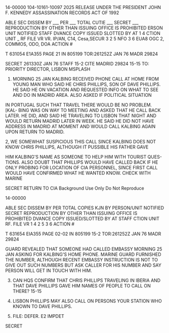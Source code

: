 14-00000
104-10161-10097 2025 RELEASE UNDER THE PRESIDENT JOHN F. KENNEDY ASSASSINATION RECORDS ACT OF 1992

ABLE SEC DISSEM BY ___ PER ___ TOTAL CUTIE ___ SECRET ___ REPRODUCTION BY OTHER THAN
ISSUING OFFICE IS PROHIBITED
ERSON UNIT NOTIFIED
STAFF
DVANCE COPY ISSUED SLOTTED BY AT
1 4
CTION UNIT _ RF FILE VR VR. IP/AN, C14, Cesa,SECUR 3 2 5
NFO 3 6
EUA8 OGC 2, COMMOS, ODO, DOA
ACTION #

T 631054 E1A355 PAGE 21 IN 805199
TOR:261252Z JAN 76 MADR 29824

SECRET 261330Z JAN 76 STAFF
15-2
CITE MADRID 29824
15-15
TO: PRIORITY DIRECTOR, LISBON
MSPLASH

1. MORNING 25 JAN KALBING RECEIVED PHONE CALL AT
HOME FROM YOUNG MAN WHO SAID HE CHRIS PHILLIPS, SON OF DAVE
PHILLIPS. HE SAID HE ON VACATION AND REQUESTED INFO ON WHAT
TO SEE AND DO IN MADRID AREA. ALSO ASKED IF POLITICAL SITUATION

IN PORTUGAL SUCH THAT TRAVEL THERE WOULD BE NO PROBLEM. [KAL-
BING WAS ON WAY TO MEETING AND ASKED THAT HE CALL BACK LATER.
HE DID, AND SAID HE TRAVELING TO LISBON THAT NIGHT AND WOULD
RETURN MADRID LATER IN WEEK. HE SAID HE DID NOT HAVE ADDRESS
IN MADRID AT MOMENT AND WOULD CALL KALBING AGAIN UPON RETURN
TO MADRID.

2, WE SOMEWHAT SUSPICIOUS THIS CALL SINCE KALBING DOES
NOT KNOW CHRIS PHILLIPS, ALTHOUGH IT PUSSIBLE HIS FATHER GAVE

HIM KALBING'S NAME AS SOMEONE TO HELP HIM WITH TOURIST QUES-
TIONS. ALSO DOUBT THAT PHILLIPS WOULD HAVE CALLED BACK IF HE
ONLY PROBING FOR LOCATION OF CIA PERSONNEL, SINCE FIRST CALL
WOULD HAVE CONFIRMED WHAT HE WANTED KNOW. CHECK WITH MARINE

SECRET
RETURN TO CIA
Background Use Only
Do Not Reproduce

14-00000

ABLE SEC DISSEM BY PER TOTAL COPIES KJN BY
PERSON/UNIT NOTIFIED SECRET REPRODUCTION BY OTHER THAN
ISSUING OFFICE IS PROHIBITED
DVANCE COPY ISSUED/SLOTTED BY AT STAFF
CTION UNIT RF. FILE VR 1 4
2 5
3 6
ACTION #

T 631654 EIA355 PAGE 02-02 IN 805199
15-2
TOR:261252Z JAN 76 MADR 29824

GUARD REVEALED THAT SOMEONE HAD CALLED EMBASSY MORNING 25 JAN
ASKING FOR KALBING'S HOME PHONE. MARINE GUARD FURNISHED THE
NUMBER, ALTHOUGH RECENT EMBASSY INSTRUCTION IS NOT TO GIVE OUT
SUCH NUMBERS BUT ASK CALLER FOR HIS NUMBER AND SAY PERSON WILL
GET IN TOUCH WITH HIM.

3. CAN HQS CONFIRM THAT CHRIS PHILLIPS TRAVELING IN
IBERIA AND THAT DAVE PHILLIPS GAVE HIM NAMES OF PEOPLE
TO CALL ON THERE?
15-15
4. LISBON PHILLIPS MAY ALSO CALL ON PERSONS YOUR
STATION WHO KNOWN TO DAVE PHILLIPS.

5. FILE: DEFER. E2 IMPDET

SECRET
